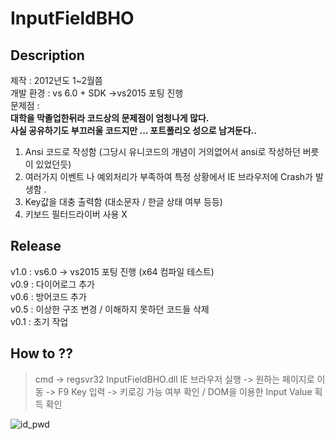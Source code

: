 # InputFieldBHO
## Description
제작 : 2012년도 1~2월쯤 </br>
개발 환경 : vs 6.0 + SDK ->vs2015 포팅 진행</br>
문제점 : </br>
**대학을 막졸업한뒤라 코드상의 문제점이 엄청나게 많다.**</br>
**사실 공유하기도 부끄러울 코드지만 ... 포트폴리오 성으로 남겨둔다..**</br>

1. Ansi 코드로 작성함 (그당시 유니코드의 개념이 거의없어서 ansi로 작성하던 버릇이 있었던듯)</br>
2. 여러가지 이벤트 나 예외처리가 부족하여 특정 상황에서 IE 브라우저에 Crash가 발생함 .</br>
3. Key값을 대충 출력함 (대소문자 / 한글 상태 여부 등등)</br>
4. 키보드 필터드라이버 사용 X</br>

## Release

v1.0 : vs6.0 -> vs2015 포팅 진행 (x64 컴파일 테스트)</br>
v0.9 : 다이어로그 추가</br>
v0.6 : 방어코드 추가</br>
v0.5 : 이상한 구조 변경 / 이해하지 못하던 코드들 삭제</br> 
v0.1 : 초기 작업</br>

## How to ??

> cmd -> regsvr32 InputFieldBHO.dll
> IE 브라우저 실행 -> 원하는 페이지로 이동 -> F9 Key 입력 -> 키로깅 가능 여부 확인 / DOM을 이용한 Input Value 획득 확인

![id_pwd](https://user-images.githubusercontent.com/28824715/49877259-5e7b6880-fe68-11e8-8c5e-abf901063e6c.jpg)

